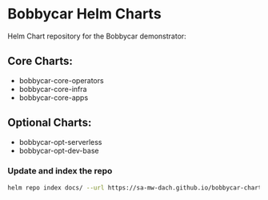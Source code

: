 # Bobbycar Helm Charts

Helm Chart repository for the Bobbycar demonstrator:

## Core Charts:

- bobbycar-core-operators
- bobbycar-core-infra
- bobbycar-core-apps

## Optional Charts:

- bobbycar-opt-serverless
- bobbycar-opt-dev-base

### Update and index the repo

```sh
helm repo index docs/ --url https://sa-mw-dach.github.io/bobbycar-charts
```